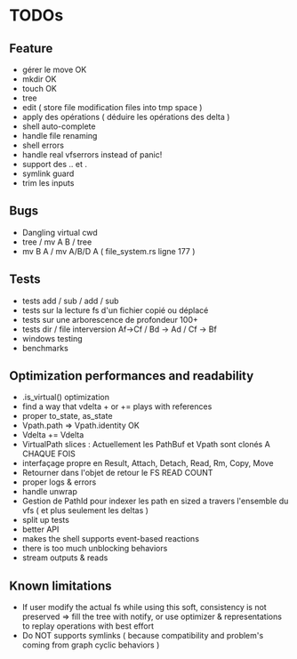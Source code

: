 # TODOs

## Feature

* gérer le move OK
* mkdir OK
* touch OK
* tree
* edit ( store file modification files into tmp space )
* apply des opérations ( déduire les opérations des delta )
* shell auto-complete
* handle file renaming
* shell errors
* handle real vfserrors instead of panic!
* support des .. et .
* symlink guard
* trim les inputs

## Bugs

* Dangling virtual cwd
* tree / mv A B / tree
* mv B A / mv A/B/D A ( file_system.rs ligne 177 )

## Tests

* tests add / sub / add / sub
* tests sur la lecture fs d'un fichier copié ou déplacé
* tests sur une arborescence de profondeur 100+
* tests dir / file interversion Af->Cf / Bd -> Ad / Cf -> Bf
* windows testing
* benchmarks

## Optimization performances and readability

* .is_virtual() optimization
* find a way that vdelta + or += plays with references
* proper to_state, as_state
* Vpath.path => Vpath.identity OK
* Vdelta += Vdelta
* VirtualPath slices : Actuellement les PathBuf et Vpath sont clonés A CHAQUE FOIS
* interfaçage propre en Result, Attach, Detach, Read, Rm, Copy, Move
* Retourner dans l'objet de retour le FS READ COUNT
* proper logs & errors
* handle unwrap
* Gestion de PathId pour indexer les path en sized a travers l'ensemble du vfs ( et plus seulement les deltas )
* split up tests
* better API
* makes the shell supports event-based reactions
* there is too much unblocking behaviors
* stream outputs & reads

## Known limitations

* If user modify the actual fs while using this soft, consistency is not preserved => fill the tree with notify, or use optimizer & representations to replay operations with best effort
* Do NOT supports symlinks ( because compatibility and problem's coming from graph cyclic behaviors )
